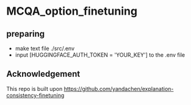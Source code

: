 # MCQA_option_finetuning

## preparing
- make text file ./src/.env
- input [HUGGINGFACE_AUTH_TOKEN = 'YOUR_KEY'] to the .env file

## Acknowledgement
This repo is built upon https://github.com/yandachen/explanation-consistency-finetuning